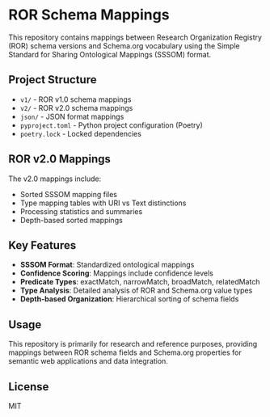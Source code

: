 # ROR Schema Mappings

This repository contains mappings between Research Organization Registry (ROR) schema versions and Schema.org vocabulary using the Simple Standard for Sharing Ontological Mappings (SSSOM) format.

## Project Structure

- `v1/` - ROR v1.0 schema mappings
- `v2/` - ROR v2.0 schema mappings
- `json/` - JSON format mappings
- `pyproject.toml` - Python project configuration (Poetry)
- `poetry.lock` - Locked dependencies

## ROR v2.0 Mappings

The v2.0 mappings include:
- Sorted SSSOM mapping files
- Type mapping tables with URI vs Text distinctions
- Processing statistics and summaries
- Depth-based sorted mappings

## Key Features

- **SSSOM Format**: Standardized ontological mappings
- **Confidence Scoring**: Mappings include confidence levels
- **Predicate Types**: exactMatch, narrowMatch, broadMatch, relatedMatch
- **Type Analysis**: Detailed analysis of ROR and Schema.org value types
- **Depth-based Organization**: Hierarchical sorting of schema fields

## Usage

This repository is primarily for research and reference purposes, providing mappings between ROR schema fields and Schema.org properties for semantic web applications and data integration.

## License

MIT
